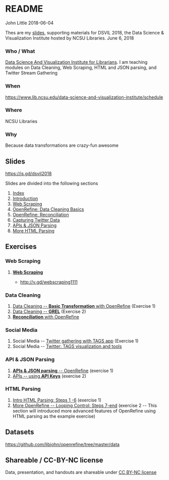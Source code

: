 README
================
John Little
2018-06-04

<!-- README.md file generated from README.Rmd.  Edit .Rmd file -->
Thes are my [slides](http://www.johnlittle.info/dsvil2018/), supporting materials for DSVIL 2018, the Data Science & Visualization Institute hosted by NCSU Libraries. June 6, 2018

### Who / What

[Data Science And Visualization Institute for Librarians](https://www.lib.ncsu.edu/data-science-and-visualization-institute/). I am teaching modules on Data Cleaning, Web Scraping, HTML and JSON parsing, and Twitter Stream Gathering

### When

<https://www.lib.ncsu.edu/data-science-and-visualization-institute/schedule>

### Where

NCSU Libraries

### Why

Because data transformations are crazy-fun awesome

Slides
------

<https://is.gd/dsvil2018>

Slides are divided into the following sections

1.  [Index](http://www.johnlittle.info/dsvil2018/)
2.  [Introduction](http://www.johnlittle.info/dsvil2018/intro_05.html)
3.  [Web Scraping](http://www.johnlittle.info/dsvil2018/webscraping_10.html)
4.  [OpenRefine: Data Cleaning Basics](http://www.johnlittle.info/dsvil2018/openrefine_cleaning_basics_20.html)
5.  [OpenRefine: Reconciliation](http://www.johnlittle.info/dsvil2018/openrefine_cleaning_reconciliation_30.html)
6.  [Capturing Twitter Data](http://www.johnlittle.info/dsvil2018/twitter_streams_TAGS_40.html)
7.  [APIs & JSON Parsing](http://www.johnlittle.info/dsvil2018/api_50.html)
8.  [More HTML Parsing](http://www.johnlittle.info/dsvil2018/parsing_html_openrefine_60.html)

Exercises
---------

### Web Scraping

1.  [**Web Scraping**](http://www.johnlittle.info/dsvil2018/webscraping_10.html#7)

    -   <http://v.gd/webscraping1111>

### Data Cleaning

1.  [Data Cleaning -- **Basic Transformation** with OpenRefine](https://libjohn.github.io/openrefine/start.html) (Exercise 1)
2.  [Data Cleaning -- **GREL**](https://libjohn.github.io/openrefine/grel.html) (Exercise 2)
3.  [**Reconciliation** with OpenRefine](https://libjohn.github.io/openrefine/hands-on-reconciliation.html)

### Social Media

1.  Social Media -- [Twitter gathering with TAGS app](http://www.johnlittle.info/dsvil2018/twitter_streams_tags_40#7) (Exercise 1)
2.  Social Media -- [Twitter: TAGS visualization and tools](http://www.johnlittle.info/dsvil2018/twitter_streams_tags_40#9)

### API & JSON Parsing

1.  [**APIs & JSON parsing** -- OpenRefine](https://libjohn.github.io/openrefine/hands-on-web-scraping.html) (exercise 1)
2.  [APIs -- using **API Keys**](https://libjohn.github.io/openrefine/hands-on-web-scraping.html#keys) (exercise 2)

### HTML Parsing

1.  [Intro HTML Parsing: Steps 1 -6](https://libjohn.github.io/openrefine/hands-on-html-parsing.html) (exercise 1)
2.  [More OpenRefine -- Looping Control: Steps 7-end](https://libjohn.github.io/openrefine/hands-on-html-parsing.html) (exercise 2 -- This section will introduced more advanced features of OpenRefine using HTML parsing as the example exercise)

Datasets
--------

<https://github.com/libjohn/openrefine/tree/master/data>

Shareable / CC-BY-NC license
----------------------------

Data, presentation, and handouts are shareable under [CC BY-NC license](https://creativecommons.org/licenses/by-nc/4.0/)
